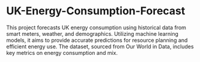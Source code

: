 # UK-Energy-Consumption-Forecast
This project forecasts UK energy consumption using historical data from smart meters, weather, and demographics. Utilizing machine learning models, it aims to provide accurate predictions for resource planning and efficient energy use. The dataset, sourced from Our World in Data, includes key metrics on energy consumption and mix.

